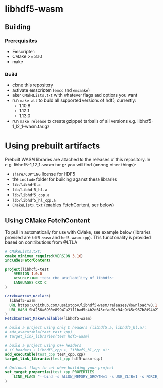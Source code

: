 # libhdf5-wasm

## Building
### Prerequisites
 * Emscripten
 * CMake >= 3.10
 * make

### Build
* clone this repository
* activate emscripten (`emcc` and `emcmake`)
* alter `CMakeLists.txt` with whatever flags and options you want
* run `make all` to build all supported versions of hdf5, currently:
  * 1.10.8
  * 1.12.1
  * 1.13.0
* run `make release` to create gzipped tarballs of all versions e.g. libhdf5-1_12_1-wasm.tar.gz
# Using prebuilt artifacts
Prebuilt WASM libraries are attached to the releases of this repository.  In e.g. libhdf5-1_12_1-wasm.tar.gz you will find (among other things): 
 * `share/COPYING` license for HDF5
 * the `include` folder for building against these libraries
 * `lib/libhdf5.a`
 * `lib/libhdf5_hl.a`
 * `lib/libhdf5_cpp.a`
 * `lib/libhdf5_hl_cpp.a`
 * `CMakeLists.txt` (enables FetchContent, see below)
 
## Using CMake FetchContent
To pull in automatically for use with CMake, see example below (libraries provided are `hdf5-wasm` and `hdf5-wasm-cpp`).  This functionality is provided based on contributions from @LTLA

```cmake
# CMakeLists.txt:
cmake_minimum_required(VERSION 3.10)
include(FetchContent)

project(libhdf5-test
    VERSION 1.0.0
    DESCRIPTION "test the availability of libhdf5"
    LANGUAGES CXX C
)

FetchContent_Declare(
  libhdf5-wasm
  URL https://github.com/usnistgov/libhdf5-wasm/releases/download/v0.1.0/libhdf5-1_12_1-wasm.tar.gz
  URL_HASH SHA256=6980e89947a2111bad5c4b2d643cfad02c94c9f85c967b8094b27abf87f9d441
)
FetchContent_MakeAvailable(libhdf5-wasm)

# build a project using only C headers (libhdf5.a, libhdf5_hl.a):
# add_executable(test test.cpp)
# target_link_libraries(test hdf5-wasm)

# build a project using C++ headers 
# (C headers + libhdf5_cpp.a, libhdf5_hl_cpp.a):
add_executable(test_cpp test_cpp.cpp)
target_link_libraries(test_cpp hdf5-wasm-cpp)

# Optional flags to set when building your project
set_target_properties(test_cpp PROPERTIES
    LINK_FLAGS "--bind -s ALLOW_MEMORY_GROWTH=1 -s USE_ZLIB=1 -s FORCE_FILESYSTEM=1 -s 'EXPORTED_RUNTIME_METHODS=[\"FS\"]'"
)
```
